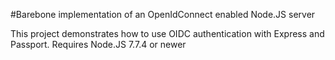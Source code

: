 ﻿#Barebone implementation of an OpenIdConnect enabled Node.JS server

This project demonstrates how to use OIDC authentication with Express and Passport. Requires Node.JS 7.7.4 or newer